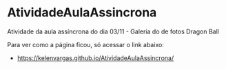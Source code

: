 # AtividadeAulaAssincrona
Atividade da aula assíncrona do dia 03/11 - Galeria do de fotos Dragon Ball

Para ver como a página ficou, só acessar o link abaixo:
* https://kelenvargas.github.io/AtividadeAulaAssincrona/
